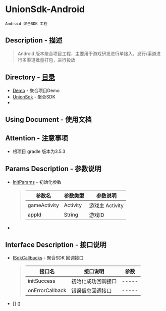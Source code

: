 # UnionSdk-Android
	Android 聚合SDK 工程

## Description - 描述
> 	Android 版本聚合项目工程，主要用于游戏研发进行单接入，发行/渠道进行多渠道批量打包，进行投放

## Directory - [目录](https://github.com/PillowCaseZn/UnionSdkProject/tree/master/UnionSdk-Android)
- [Demo](Demo) - 聚合项目Demo
- [UnionSdk](UnionSdk) - 聚合SDK
- []() 

## Using Document - 使用文档


## Attention - 注意事项
- 根项目 gradle 版本为3.5.3 

## Params Description - 参数说明
- [InitParams](UnionSdk/src/main/java/com/pillowcase/union/modules/InitParams.java) - 初始化参数
	> | 参数名 | 参数类型 | 参数说明 |
	> | ----- | ----- | ----- |
	> | gameActivity | Activity | 游戏主 Activity |
	> | appId | String | 游戏ID |

- []()

## Interface Description - 接口说明
- [ISdkCallbacks](UnionSdk/src/main/java/com/pillowcase/union/intefaces/ISdkCallbacks.java) - 聚合SDK 回调接口 
	> | 接口名 | 接口说明 | 参数 |
	> | ----- | ----- | ----- |
	> | initSuccess | 初始化成功回调接口 | ----- |
	> | onErrorCallback | 错误信息回调接口 | ----- |
	
	
- [] ()
	  
